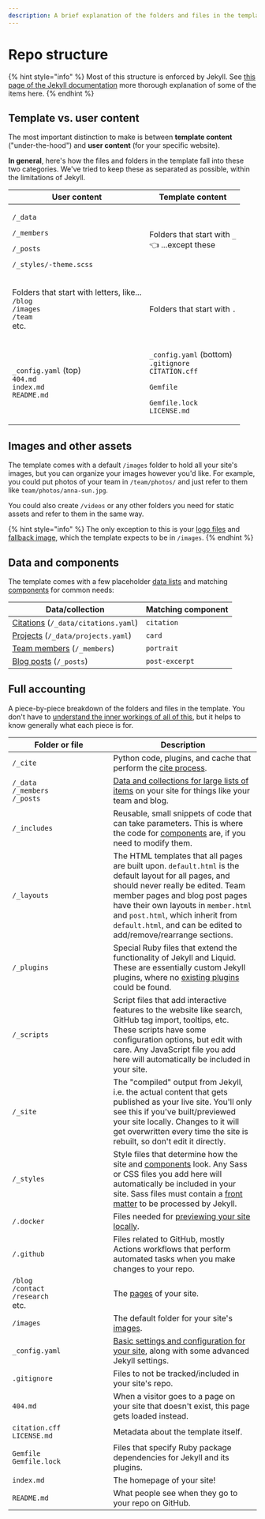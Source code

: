 ```yaml
---
description: A brief explanation of the folders and files in the template
---
```


# Repo structure

{% hint style="info" %}
Most of this structure is enforced by Jekyll. See [this page of the Jekyll documentation](https://jekyllrb.com/docs/structure/) more thorough explanation of some of the items here.
{% endhint %}

## Template vs. user content

The most important distinction to make is between **template content** ("under-the-hood") and **user content** (for your specific website).

**In general**, here's how the files and folders in the template fall into these two categories. We've tried to keep these as separated as possible, within the limitations of Jekyll.

| User content                                                                                                                | Template content                                                                                                                                                                        |
| --------------------------------------------------------------------------------------------------------------------------- | --------------------------------------------------------------------------------------------------------------------------------------------------------------------------------------- |
| <p><code>/_data</code></p><p><code>/_members</code></p><p><code>/_posts</code></p><p><code>/_styles/-theme.scss</code></p>  | <p>Folders that start with <code>_</code><br><span data-gb-custom-inline data-tag="emoji" data-code="1f448">👈</span> ...except these</p>                                               |
| <p>Folders that start with letters, like...<br><code>/blog</code><br><code>/images</code><br><code>/team</code><br>etc.</p> | Folders that start with `.`                                                                                                                                                             |
| <p><code>_config.yaml</code> (top)<br><code>404.md</code><br><code>index.md</code><br><code>README.md</code></p>            | <p><code>_config.yaml</code> (bottom)<br><code>.gitignore</code><br><code>CITATION.cff</code></p><p><code>Gemfile</code></p><p><code>Gemfile.lock</code><br><code>LICENSE.md</code></p> |

## Images and other assets

The template comes with a default `/images` folder to hold all your site's images, but you can organize your images however you'd like. For example, you could put photos of your team in `/team/photos/` and just refer to them like `team/photos/anna-sun.jpg`.

You could also create `/videos` or any other folders you need for static assets and refer to them in the same way.

{% hint style="info" %}
The only exception to this is your [logo files](use-your-logo.md) and [fallback image](components/figure.md), which the template expects to be in `/images`.
{% endhint %}

## Data and components

The template comes with a few placeholder [data lists](../advanced/data-and-collections.md) and matching [components](components/) for common needs:

| Data/collection                                         | Matching component |
| ------------------------------------------------------- | ------------------ |
| [Citations](citations.md) (`/_data/citations.yaml`)     | `citation`         |
| [Projects](components/card.md) (`/_data/projects.yaml`) | `card`             |
| [Team members](team-members.md) (`/_members`)           | `portrait`         |
| [Blog posts](blog-posts.md) (`/_posts`)                 | `post-excerpt`     |

## Full accounting

A piece-by-piece breakdown of the folders and files in the template. You don't have to [understand the inner workings of all of this](../advanced/background-knowledge.md), but it helps to know generally what each piece is for.

<table><thead><tr><th width="189">Folder or file</th><th>Description</th></tr></thead><tbody><tr><td><code>/_cite</code></td><td>Python code, plugins, and cache that perform the <a href="citations.md">cite process</a>.</td></tr><tr><td><code>/_data</code><br><code>/_members</code><br><code>/_posts</code></td><td><a href="../advanced/data-and-collections.md">Data and collections for large lists of items</a> on your site for things like your team and blog.</td></tr><tr><td><code>/_includes</code></td><td>Reusable, small snippets of code that can take parameters. This is where the code for <a href="components/">components</a> are, if you need to modify them.</td></tr><tr><td><code>/_layouts</code></td><td>The HTML templates that all pages are built upon. <code>default.html</code> is the default layout for all pages, and should never really be edited. Team member pages and blog post pages have their own layouts in <code>member.html</code> and <code>post.html</code>, which inherit from <code>default.html</code>, and can be edited to add/remove/rearrange sections.</td></tr><tr><td><code>/_plugins</code></td><td>Special Ruby files that extend the functionality of Jekyll and Liquid. These are essentially custom Jekyll plugins, where no <a href="../advanced/jekyll-plugins.md">existing plugins</a> could be found.</td></tr><tr><td><code>/_scripts</code></td><td>Script files that add interactive features to the website like search, GitHub tag import, tooltips, etc. These scripts have some configuration options, but edit with care. Any JavaScript file you add here will automatically be included in your site.</td></tr><tr><td><code>/_site</code></td><td>The "compiled" output from Jekyll, i.e. the actual content that gets published as your live site. You'll only see this if you've built/previewed your site locally. Changes to it will get overwritten every time the site is rebuilt, so don't edit it directly.</td></tr><tr><td><code>/_styles</code></td><td>Style files that determine how the site and <a href="components/">components</a> look. Any Sass or CSS files you add here will automatically be included in your site. Sass files must contain a <a href="edit-pages.md#edit-page-details">front matter</a> to be processed by Jekyll.</td></tr><tr><td><code>/.docker</code></td><td>Files needed for <a href="../getting-started/preview-your-site.md#on-your-computer-locally">previewing your site locally</a>.</td></tr><tr><td><code>/.github</code></td><td>Files related to GitHub, mostly Actions workflows that perform automated tasks when you make changes to your repo.</td></tr><tr><td><code>/blog</code><br><code>/contact</code><br><code>/research</code><br>etc.</td><td>The <a href="edit-pages.md">pages</a> of your site.</td></tr><tr><td><code>/images</code></td><td>The default folder for your site's <a href="repo-structure.md#images-and-other-assets">images</a>.</td></tr><tr><td><code>_config.yaml</code></td><td><a href="configure-your-site.md">Basic settings and configuration for your site</a>, along with some advanced Jekyll settings.</td></tr><tr><td><code>.gitignore</code></td><td>Files to not be tracked/included in your site's repo.</td></tr><tr><td><code>404.md</code></td><td>When a visitor goes to a page on your site that doesn't exist, this page gets loaded instead.</td></tr><tr><td><code>citation.cff</code><br><code>LICENSE.md</code></td><td>Metadata about the template itself.</td></tr><tr><td><code>Gemfile</code><br><code>Gemfile.lock</code></td><td>Files that specify Ruby package dependencies for Jekyll and its plugins.</td></tr><tr><td><code>index.md</code></td><td>The homepage of your site!</td></tr><tr><td><code>README.md</code></td><td>What people see when they go to your repo on GitHub.</td></tr></tbody></table>

